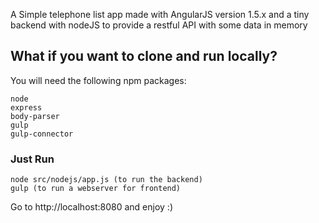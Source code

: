 A Simple telephone list app made with AngularJS version 1.5.x and a tiny backend with nodeJS to provide a restful API with some data in memory

## What if you want to clone and run locally?

You will need the following npm packages:
```
node
express
body-parser
gulp
gulp-connector
```

### Just Run
```
node src/nodejs/app.js (to run the backend)
gulp (to run a webserver for frontend)
```

Go to http://localhost:8080 and enjoy :)



